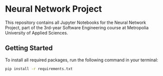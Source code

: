 # Neural Network Project

This repository contains all Jupyter Notebooks for the Neural Network Project, part of the 3rd-year Software Engineering course at Metropolia University of Applied Sciences.

## Getting Started

To install all required packages, run the following command in your terminal:

```bash
pip install -r requirements.txt
```
